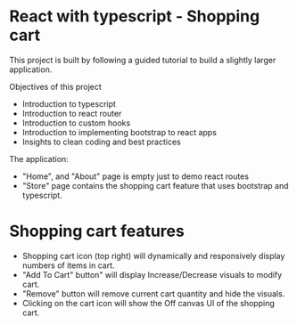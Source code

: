 # React with typescript - Shopping cart

This project is built by following a guided tutorial to build a slightly larger application.

Objectives of this project

- Introduction to typescript
- Introduction to react router
- Introduction to custom hooks
- Introduction to implementing bootstrap to react apps
- Insights to clean coding and best practices

The application:

- "Home", and "About" page is empty just to demo react routes
- "Store" page contains the shopping cart feature that uses bootstrap and typescript.

# Shopping cart features

- Shopping cart icon (top right) will dynamically and responsively display numbers of items in cart.
- "Add To Cart" button" will display Increase/Decrease visuals to modify cart.
- "Remove" button will remove current cart quantity and hide the visuals.
- Clicking on the cart icon will show the Off canvas UI of the shopping cart.
